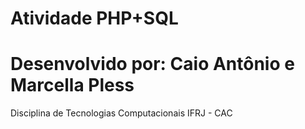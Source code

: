 # Atividade PHP+SQL

# Desenvolvido por: Caio Antônio e Marcella Pless <br>
Disciplina de Tecnologias Computacionais IFRJ - CAC
